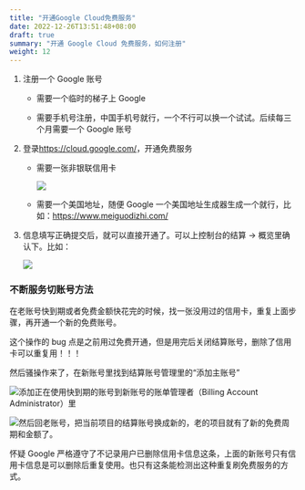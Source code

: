 ```yaml
---
title: "开通Google Cloud免费服务"
date: 2022-12-26T13:51:48+08:00
draft: true
summary: "开通 Google Cloud 免费服务，如何注册"
weight: 12
---
```


1. 注册一个 Google 账号

   - 需要一个临时的梯子上 Google

   - 需要手机号注册，中国手机号就行，一个不行可以换一个试试。后续每三个月需要一个 Google 账号

2. 登录<https://cloud.google.com/>，开通免费服务

   - 需要一张非银联信用卡

     ![](https://media.heptabase.com/v1/images/7d76967d-dd25-44d5-8894-f08ba95d8a82/322ba4da-7d2a-4555-980c-cf02cdbb3f49/image.png)

   - 需要一个美国地址，随便 Google 一个美国地址生成器生成一个就行，比如：<https://www.meiguodizhi.com/>

3. 信息填写正确提交后，就可以直接开通了。可以上控制台的结算 → 概览里确认下。比如：

   ![](https://media.heptabase.com/v1/images/7d76967d-dd25-44d5-8894-f08ba95d8a82/1ff4b4e2-2c53-411d-8094-e2c71a82a80c/image.png)

### 不断服务切账号方法

在老账号快到期或者免费金额快花完的时候，找一张没用过的信用卡，重复上面步骤，再开通一个新的免费账号。

这个操作的 bug 点是之前用过免费开通，但是用完后关闭结算账号，删除了信用卡可以重复用！！！

然后骚操作来了，在新账号里找到结算账号管理里的“添加主账号”

![](https://media.heptabase.com/v1/images/7d76967d-dd25-44d5-8894-f08ba95d8a82/f121de79-b606-4f1e-97d1-0a7ac14ed748/image.png)添加正在使用快到期的账号到新账号的账单管理者（Billing Account Administrator）里

![](https://media.heptabase.com/v1/images/7d76967d-dd25-44d5-8894-f08ba95d8a82/406ab475-2f94-413a-9975-dc1072c71844/image.png)然后回老账号，把当前项目的结算账号换成新的，老的项目就有了新的免费周期和金额了。

怀疑 Google 严格遵守了不记录用户已删除信用卡信息这条，上面的新账号只有信用卡信息是可以删除后重复使用。也只有这条能检测出这种重复刷免费服务的方式。
